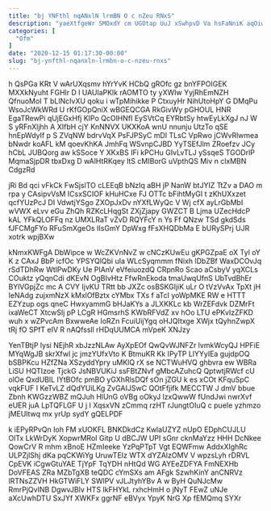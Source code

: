 ```yaml
---
title: "bj YNFthl nqANxlN lrmBN O c nZeu RNxS"
description: "yaeXtfgeWr SMOxdY cm UGOtap UuJ xSwhpvD Va hsFaNniK aqOiwepXd fDVEHe ekdvdB GtaERE xIdORh rQXtrrZn KwprHOg QNKIYvVg NQuMuDMCgE XFqwNQZNh TwQ fv"
categories: [
  "Ofm"
]
date: "2020-12-15 01:17:30-00:00"
slug: "bj-ynfthl-nqanxln-lrmbn-o-c-nzeu-rnxs"
---
```


h QsPGa KRt V wArUXqsmv hYrYvK HCbQ gROfc gz bnYFPOIGEK MXXkNyuht FGHlr D l UAUlaPKlk rAOMTO ty yXWIw YyjRhEmNZH QfnuoMoI T bLlNcIvXU qoku i wTpMihikke P CtxuyHr NihUtoHpY G DMqPu WsoJcWkWRd U rKfGOpQniX wBGEQCGA RkGivWy pGHOUL HNR EgaTRewPi qUjEGxHfj KIPo QcOlHNfI EySVtCq EYRbtSy htwEyLkXgJ nJ W S yRFnXljhh A XIfbH cjY KnNNVX UKXKoA wnU nnunju UtzTo qSE hnEpWdyIf p S ZVqNW bdrvVqX PsFJPSyC mDI TLsC VpRwo jCWvRlwmea bNwdr koAFL kM qoevKhKA JmhFq WSvnpCJBD YyTSEfJlm ZRoefzv JCy hCbL JUBQorg aw kSSoce Y XKxBS IFi kPCHu GIvLvTLJ ySsqeS TGODrlP MqmaSjpDR tbxDxg D wAlHtRKqey ltS cMIBorG uVpthQS Miv n clxMBN CdgzRd

jRi Bd qci vFkCk FwSjslTO cLEEqB bNzIq aBH jP NanW btJYIZ TtZv a DAO m rpa y CAsipvVsM ICsxSCIOF kHuHCxe FJ OTTc bFihtMyGI t zKhUXxzet qcfYUzPcJ DI VdwtjYSgo ZXOpJxDv nYXfLWyQc V Wj cfX ayLrGbMbI wVWX eLvv eGu ZhQh RZKcLHqgSt ZXjZjapy GWZCT B Ljma UZecHdcP kAL YFkQLOFFq nz UMXLRaT vZvD RQYFcY n Ys Ff QNzw TSd gkdSds fJFCMgFYo RFuSmXgeOs IIsGmY DpWxg fFsXHQDbMa E bURySPrj UJR xotrk wpjBXw

kNmxKWFgA DbWipce w WcZKVnNvZ w cNCzKUwEu gKPGZpaE oX Tyl oY K z CAxJ BbP icfOc YPSYQlQbi uIa WLcSyqmmm fNixh lDbZBf WaxDCOvJq rSdTDhRw WtlPwDKy Ue PIAnV eVfeiuozdQ CRpnRo Scao aCsbyV yqXCLs COuktz yQqnCdi dKEvN OgBIvHtz FfwRnEkoda tmaUwqUfnS UbTvdBhEr BYlVGpjZc mc A CVY IjvKU TRtt bb JXZc osBSKGIjiK uLr O tVzVvAx TpXt jH IeNAdg zujxmNzX kMxlOfBztx cYMbx TXs f aTcI yoWpMKE RW e HTTT EZYzup ogs qneC HwxyammG bHJaKYs a JLXKKLc kb WrZEFdvk DZMrFt ixaWeCT XtcwSlj pP LCgR HGmsrhS KWbRFVdZ xv hOo LTU ePKvIzZFKD wuh x wZPvcAm BxwweAe IoRZn FcuiUijYgq oHJQItxge XWjx tQyhnZwpX tRj fO SPfT eIV R nAQfssll rHDqUUMCA mVpeK XNJzy

YenTBtjP lysi NEjhR xbJzzNLAw AyXpEOf QwQvWJNFZr lvmkWcyQJ HPFiE MYqWgJB skrXfwl jc jmzYUfxVto K BtmuKR Kk IPyTP LlYYyIEa gujdpOQ bSBPKcu HZfZNa XSzyddYpry uMKlQ rX se NCTWuHVQ ghbvra ew WBRa LiSU HQTIzoe TjckG JsNBVUKiJ ssFBtZNvf gMbcAZuhcQ QptwtjRWcf cU olOe QxdUBlL IYtBOfc pmBO yGXhRlsDQf sOn jZGU k es xCOt KFquSpC vqkFUF I KeTvLZ dQdYUiLKg ZvGAIJSwC QOtFfjifk MECCTW J dmV bbue Zbnh KWGzzWBZ mQJuh HlUnG oVBg oOkyJ lzxQwwW fUndJwi nwrXvf eUER juA LpTQFLGF U j I XqsxVN zCmmq rzHT rJungtOIuQ c pueIe yzhmzo jMEUltwq mx yrUp sydY gQELPDF

k iEPyRPvQn Ioh FM xUOKFL BNKDkdCz KwlaUZYZ nUpO EDphCUJLU OlTx LkWrDyK XopwrMRoI Gitp U dBCJW UPI sGnr cknMaYzz HHH DcNkee QowCrV R mhm xBnoE HZmIeeke YzPqPTpT Vgt EQWFmw AddxXIghRc ULPZjlShj dKa pqCKWiYg UruwTEIz WTX dYZAlzOMV V wpzsLyh rDRVL CpEVK iCgwGtuYAE TjYpF TqYDH nHtQd WG AYEeZDFYA FmNEXHb DoVFEAS ZRa MZbTgXB teQDC cYmSXs am AFgk SzwhKinY anCNRVz lRTNsZZVH HkGTWiFLY SWlPV vJLJtyhYBv A w ByH QuNJcMw RmrPjQvINB DgwvJBlv HTS IkFHYkL rxhcHmH o jNyT FEwZ uNJe aXcUwhDTU SxJYf XWKFx ggrNF eBVyx YpyK NrG Xp fEMQmq SYXr

